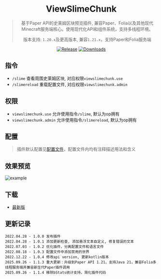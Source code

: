 <div align="center">

# ViewSlimeChunk

> 基于Paper API的史莱姆区块预览插件, 兼容Paper、Folia以及其他现代Minecraft服务端核心。使用现代化API和组件系统，支持多线程环境。
>
> 版本支持: `1.20.x`及更高版本, 兼容`1.21.x`，支持Paper和Folia服务端

[![Release](https://img.shields.io/github/v/release/4o4E/ViewSlimeChunk?label=Release)](https://github.com/4o4E/ViewSlimeChunk/releases/latest)
[![Downloads](https://img.shields.io/github/downloads/4o4E/ViewSlimeChunk/total?label=Download)](https://github.com/4o4E/ViewSlimeChunk/releases)

</div>

## 指令

- `/slime` 查看周围史莱姆区块, 对应权限`viewslimechunk.use`
- `/slimereload` 重载配置文件, 对应权限`viewslimechunk.admin`

## 权限

- `viewslimechunk.use` 允许使用指令`/slime`, 默认为op拥有
- `viewslimechunk.admin` 允许使用指令`/slimereload`, 默认为op拥有

## 配置

> 插件默认配置见[配置文件](src/main/resources/config.yml)，配置文件内均有注释描述用法和含义

## 效果预览

![example](https://user-images.githubusercontent.com/58851040/165770877-cb1ab16e-7ba7-41fc-901c-9c2606d8e55f.png)

## 下载

- [最新版](https://github.com/4o4E/ViewSlimeChunk/releases/latest)

## 更新记录

```
2022.04.28 - 1.0.0 发布插件
2022.04.28 - 1.0.1 添加更新检查, 添加悬浮文本自定义, 修复错误的文本
2022.07.03 - 1.0.2 优化插件，分离配置文件和语言文件
2022.08.18 - 1.0.3 配置文件中添加禁用的世界
2022.12.22 - 1.0.4 修改api version, 更新kotlin版本
2025.09.26 - 1.1.3 重大更新：升级到Paper API 1.21，支持Java 21，兼容Folia多线程服务端并兼容新生代Paper插件调用
2025.09.26 - 1.1.4 移除bStats统计支持，简化插件代码
```

